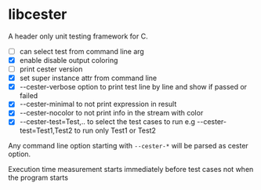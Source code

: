 # libcester
A header only unit testing framework for C.


 - [ ] can select test from command line arg
 - [x] enable disable output coloring
 - [ ] print cester version 
 - [x] set super instance attr from command line
 - [x] --cester-verbose option to print test line by line and show if passed or failed
 - [x] --cester-minimal to not print expression in result
 - [x] --cester-nocolor to not print info in the stream with color
 - [x] --cester-test=Test,.. to select the test cases to run e.g --cester-test=Test1,Test2 to run only Test1 or Test2
 
Any command line option starting with `--cester-*` will be parsed as 
cester option.
 
Execution time measurement starts immediately before test cases not when the program 
starts